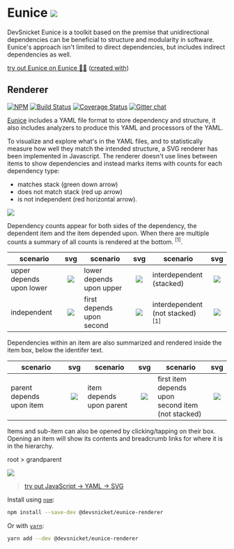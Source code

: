 # Eunice [![](https://raw.githubusercontent.com/DevSnicket/eunice-renderer/master/getSvgElementForYaml/createArrows/testcase.svg?sanitize=true)](Renderer/getSvgElementForYaml/createArrows/testcase.svg)

DevSnicket Eunice is a toolkit based on the premise that unidirectional dependencies can be beneficial to structure and modularity in software. Eunice's approach isn't limited to direct dependencies, but includes indirect dependencies as well.

[try out Eunice on Eunice 🐶🥫](https://devsnicket.github.io/Eunice/renderer/harness.html) ([created with](dogfooding/generate.sh))

## Renderer

[![NPM](https://img.shields.io/npm/v/@devsnicket/eunice-renderer.svg)](https://www.npmjs.com/package/@devsnicket/eunice-renderer
) [![Build Status](https://travis-ci.org/DevSnicket/eunice-renderer.svg?branch=master)](https://travis-ci.org/DevSnicket/eunice-renderer) [![Coverage Status](https://coveralls.io/repos/github/DevSnicket/eunice-renderer/badge.svg?branch=master&c=1)](https://coveralls.io/github/DevSnicket/eunice-renderer?branch=master) [![Gitter chat](https://badges.gitter.im/devsnicket-eunice/gitter.png)](https://gitter.im/devsnicket-eunice)

[Eunice](https://www.github.com/DevSnicket/Eunice) includes a YAML file format to store dependency and structure, it also includes analyzers to produce this YAML and processors of the YAML.

To visualize and explore what's in the YAML files, and to statistically measure how well they match the intended structure, a SVG renderer has been implemented in Javascript. The renderer doesn't use lines between items to show dependencies and instead marks items with counts for each dependency type:

- matches stack (green down arrow)
- does not match stack (red up arrow) 
- is not independent (red horizontal arrow).

[![](https://raw.githubusercontent.com/DevSnicket/eunice-renderer/master/getSvgElementForYaml/createArrows/testcase.svg?sanitize=true)](Renderer/getSvgElementForYaml/createArrows/testcase.svg)

Dependency counts appear for both sides of the dependency, the dependent item and the item depended upon. When there are multiple counts a summary of all counts is rendered at the bottom. <sup>[1]</sup>.

scenario | svg | scenario | svg | scenario | svg
-------- | :-: | -------- | :-: | -------- | :-:
upper depends<br/>upon lower | [![](https://raw.githubusercontent.com/DevSnicket/eunice-renderer/master/getSvgForYaml/testCases/stack/upper-depends-upon-lower/.svg?sanitize=true)](Renderer/getSvgForYaml/testCases/stack/upper-depends-upon-lower/.svg) | lower depends<br/>upon upper | [![](https://raw.githubusercontent.com/DevSnicket/eunice-renderer/master/getSvgForYaml/testCases/stack/lower-depends-upon-upper/.svg?sanitize=true)](Renderer/getSvgForYaml/testCases/stack/lower-depends-upon-upper/.svg) | interdependent<br/>(stacked) | [![](https://raw.githubusercontent.com/DevSnicket/eunice-renderer/master/getSvgForYaml/testCases/stack/two-interdependent/.svg?sanitize=true)](Renderer/getSvgForYaml/testCases/stack/two-interdependent/.svg)
independent | [![](https://raw.githubusercontent.com/DevSnicket/eunice-renderer/master/getSvgForYaml/testCases/two/.svg?sanitize=true)](Renderer/getSvgForYaml/testCases/two/.svg) | first depends<br/>upon second | [![](https://raw.githubusercontent.com/DevSnicket/eunice-renderer/master/getSvgForYaml/testCases/independency/first-depends-upon-second/.svg?sanitize=true)](Renderer/getSvgForYaml/testCases/independency/first-depends-upon-second/.svg) | interdependent<br/>(not stacked)<sup>[1]</sup> | [![](https://raw.githubusercontent.com/DevSnicket/eunice-renderer/master/getSvgForYaml/testCases/independency/two-interdependent/.svg?sanitize=true)](Renderer/getSvgForYaml/testCases/independency/two-interdependent/.svg)

Dependencies within an item are also summarized and rendered inside the item box, below the identifer text.

scenario | svg | scenario | svg | scenario | svg
-------- | :-: | -------- | :-: | -------- | :-:
parent depends<br />upon item | [![](https://raw.githubusercontent.com/DevSnicket/eunice-renderer/master/getSvgForYaml/testCases/parent-depends-upon-item/.svg?sanitize=true)](Renderer/getSvgForYaml/testCases/parent-depends-upon-item/.svg) | item depends<br />upon parent | [![](https://raw.githubusercontent.com/DevSnicket/eunice-renderer/master/getSvgForYaml/testCases/item-depends-upon-parent/.svg?sanitize=true)](Renderer/getSvgForYaml/testCases/item-depends-upon-parent/.svg) | first item<br/> depends upon<br/>second item<br/>(not stacked) | [![](https://raw.githubusercontent.com/DevSnicket/eunice-renderer/master/getSvgForYaml/testCases/independency/first-item-depends-upon-second-item/.svg?sanitize=true)](Renderer/getSvgForYaml/testCases/independency/first-item-depends-upon-second-item/.svg)

Items and sub-item can also be opened by clicking/tapping on their box. Opening an item will show its contents and breadcrumb links for where it is in the hierarchy.

root > grandparent

[![](https://raw.githubusercontent.com/DevSnicket/eunice-renderer/master/getSvgForYaml/withSubset.testCases/upper-item-depends-upon-lower-item-with-parent.svg?sanitize=true)](Renderer/getSvgForYaml/withSubset.testCases/upper-item-depends-upon-lower-item-with-parent.svg)

>[try out JavaScript &rightarrow; YAML &rightarrow; SVG](https://devsnicket.github.io/Eunice/javascript-analyzer-and-renderer/harness.html)

Install using [`npm`](https://www.npmjs.com/package/@devsnicket/eunice-renderer):

```bash
npm install --save-dev @devsnicket/eunice-renderer
```
Or with [`yarn`](https://yarnpkg.com/en/package/@devsnicket/eunice-renderer):

```bash
yarn add --dev @devsnicket/eunice-renderer
```
